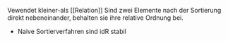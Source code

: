 Vewendet kleiner-als [[Relation]]
Sind zwei Elemente nach der Sortierung direkt nebeneinander, behalten sie ihre relative Ordnung bei.


- Naive Sortierverfahren sind idR stabil